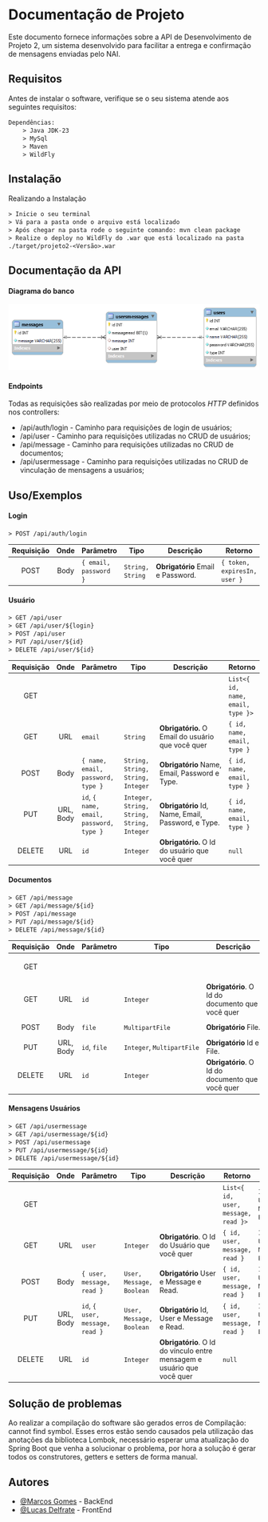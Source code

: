 # Documentação de Projeto

Este documento fornece informações sobre a API de Desenvolvimento de Projeto 2, um sistema desenvolvido para facilitar a entrega e confirmação de mensagens enviadas pelo NAI.

## Requisitos

Antes de instalar o software, verifique se o seu sistema atende aos seguintes requisitos:

```
Dependências:
    > Java JDK-23
    > MySql
    > Maven
    > WildFly
```

## Instalação

Realizando a Instalação

```
> Inicie o seu terminal
> Vá para a pasta onde o arquivo está localizado
> Após chegar na pasta rode o seguinte comando: mvn clean package
> Realize o deploy no WildFly do .war que está localizado na pasta ./target/projeto2-<Versão>.war

```

## Documentação da API

#### Diagrama do banco

![DB Screenshot](documentation\db.png)

#### Endpoints

Todas as requisições são realizadas por meio de protocolos *HTTP* definidos nos controllers:

* /api/auth/login - Caminho para requisições de login de usuários;
* /api/user - Caminho para requisições utilizadas no CRUD de usuários;
* /api/message - Caminho para requisições utilizadas no CRUD de documentos;
* /api/usermessage - Caminho para requisições utilizadas no CRUD de vinculação de mensagens a usuários;

## Uso/Exemplos

#### Login

```http
> POST /api/auth/login
```

| Requisição | Onde | Parâmetro              | Tipo               | Descrição                               | Retorno                        | Tipo                   |
| :----------: | :--: | ----------------------- | ------------------ | ----------------------------------------- | ------------------------------ | ---------------------- |
|     POST     | Body | `{ email, password }` | `String, String` | **Obrigatório** Email e Password. | `{ token, expiresIn, user }` | `String, Long, User` |

#### Usuário

```http
> GET /api/user
> GET /api/user/${login}
> POST /api/user
> PUT /api/user/${id}
> DELETE /api/user/${id}
```

| Requisição |   Onde   | Parâmetro                                   | Tipo                                         | Descrição                                                 | **Retorno**                   | Tipo                                 |
| :----------: | :-------: | -------------------------------------------- | -------------------------------------------- | ----------------------------------------------------------- | ----------------------------------- | ------------------------------------ |
|     GET     |          |                                              |                                              |                                                             | `List<{ id, name, email, type }>` | `Integer, String, String, Integer` |
|     GET     |    URL    | `email`                                    | `String`                                   | **Obrigatório.** O Email do usuário que você quer | `{ id, name, email, type }`       | `Integer, String, String, Integer` |
|     POST     |   Body   | `{ name, email, password, type }`          | `String, String, String, Integer`          | **Obrigatório** Name, Email, Password e Type.      | `{ id, name, email, type }`       | `Integer, String, String, Integer` |
|     PUT     | URL, Body | `id`, `{ name, email, password, type }` | `Integer, String, String, String, Integer` | **Obrigatório** Id, Name, Email, Password, e Type.  | `{ id, name, email, type }`       | `Integer, String, String, Integer` |
|    DELETE    |    URL    | `id`                                       | `Integer`                                  | **Obrigatório.** O Id do usuário que você quer    | `null`                            |                                      |

#### Documentos

```http
> GET /api/message
> GET /api/message/${id}
> POST /api/message
> PUT /api/message/${id}
> DELETE /api/message/${id}
```

| Requisição |   Onde   | Parâmetro        | Tipo                            | Descrição                                              | Retorno                | Tipo                |
| :----------: | :-------: | ----------------- | ------------------------------- | -------------------------------------------------------- | ---------------------- | ------------------- |
|     GET     |          |                   |                                 |                                                          | `List<{ id, file }>` | `Integer, String` |
|     GET     |    URL    | `id`            | `Integer`                     | **Obrigatório**. O Id do documento que você quer | `{ id, file }`       | `Integer, String` |
|     POST     |   Body   | `file`          | `MultipartFile`               | **Obrigatório** File.                            | `{ id, file }`       | `Integer, String` |
|     PUT     | URL, Body | `id`, `file` | `Integer`, `MultipartFile` | **Obrigatório** Id e File.                       | `{ id, file }`       | `Integer, String` |
|    DELETE    |    URL    | `id`            | `Integer`                     | **Obrigatório**. O Id do documento que você quer | `null`               |                     |

#### Mensagens Usuários

```http
> GET /api/usermessage
> GET /api/usermessage/${id}
> POST /api/usermessage
> PUT /api/usermessage/${id}
> DELETE /api/usermessage/${id}
```

| Requisição |   Onde   | Parâmetro                           | Tipo                       | Descrição                                                                       | Retorno                               | Tipo                                |
| :----------: | :-------: | ------------------------------------ | -------------------------- | --------------------------------------------------------------------------------- | ------------------------------------- | ----------------------------------- |
|     GET     |          |                                      |                            |                                                                                   | `List<{ id, user, message, read }>` | `Integer, User, Message, Boolean` |
|     GET     |    URL    | `user`                             | `Integer`                | **Obrigatório**. O Id do Usuário que você quer                           | `{ id, user, message, read }`       | `Integer, User, Message, Boolean` |
|     POST     |   Body   | `{ user, message, read }`          | `User, Message, Boolean` | **Obrigatório** User e Message e Read.                                    | `{ id, user, message, read }`       | `Integer, User, Message, Boolean` |
|     PUT     | URL, Body | `id`, `{ user, message, read }` | `User, Message, Boolean` | **Obrigatório** Id, User e Message e Read.                                | `{ id, user, message, read }`       | `Integer, User, Message, Boolean` |
|    DELETE    |    URL    | `id`                               | `Integer`                | **Obrigatório**. O Id do vínculo entre mensagem e usuário que você quer | `null`                              |                                     |

## Solução de problemas

Ao realizar a compilação do software são gerados erros de Compilação: cannot find symbol. Esses erros estão sendo causados pela utilização das anotações da biblioteca Lombok, necessário esperar uma atualização do Spring Boot que venha a solucionar o problema, por hora a solução é gerar todos os construtores, getters e setters de forma manual.

## Autores

- [@Marcos Gomes](https://github.com/marcos221-Br) - BackEnd
- [@Lucas Delfrate](https://github.com/LucasDelfrate) - FrontEnd
